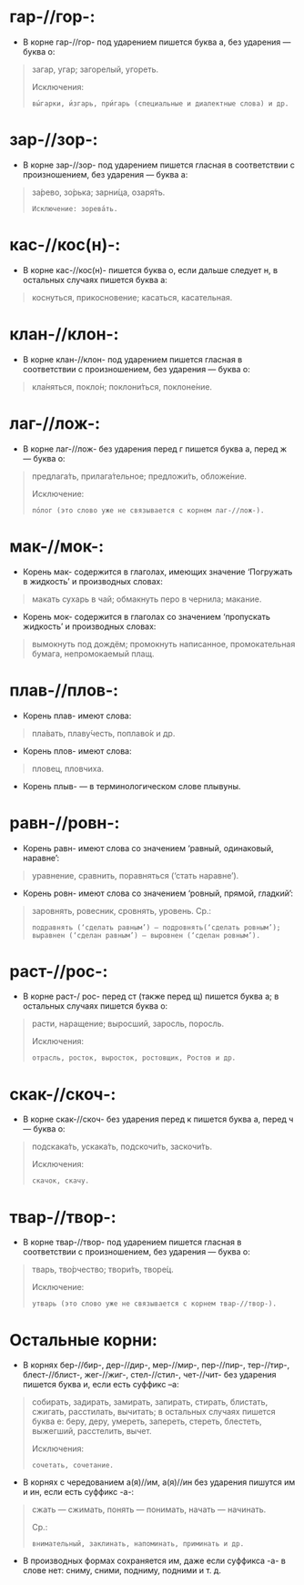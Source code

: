 # гар-//гор-:

- В корне гар-//гор- под ударением пишется буква а, без ударения — буква о:
> загар, угар; загорелый, угореть.
>
> Исключения:
> 
>     вы́гарки, и́згарь, при́гарь (специальные и диалектные слова) и др.
>

# зар-//зор-:

- В корне зар-//зор- под ударением пишется гласная в соответствии с произношением, без ударения — буква а:
> за́рево, зо́рька; зарни́ца, озаря́ть.
>
>     Исключение: зорева́ть.
>

# кас-//кос(н)-:

- В корне кас-//кос(н)- пишется буква о, если дальше следует н, в остальных случаях пишется буква а:
> коснуться, прикосновение; касаться, касательная.

# клан-//клон-:

- В корне клан-//клон- под ударением пишется гласная в соответствии с произношением, без ударения — буква о:
> кла́няться, покло́н; поклони́ться, поклоне́ние.

# лаг-//лож-:

- В корне лаг-//лож- без ударения перед г пишется буква а, перед ж — буква о:
> предлага́ть, прилага́тельное; предложи́ть, обложе́ние.
>
> Исключение:
>
>     по́лог (это слово уже не связывается с корнем лаг-//лож-).
>

# мак-//мок-:

- Корень мак- содержится в глаголах, имеющих значение ‘Погружать в жидкость’ и производных словах:
> макать сухарь в чай; обмакнуть перо в чернила; макание.

- Корень мок- содержится в глаголах со значением ‘пропускать жидкость’ и производных словах:
> вымокнуть под дождём; промокнуть написанное, промокательная бумага, непромокаемый плащ.

# плав-//плов-:

- Корень плав- имеют слова: 
> пла́вать, плаву́честь, поплаво́к и др.
- Корень плов- имеют слова:
> пловец, пловчиха.
- Корень плыв- — в терминологическом слове плывуны.

# равн-//ровн-:

- Корень равн- имеют слова со значением ‘равный, одинаковый, наравне’:
> уравнение, сравнить, поравняться (‘стать наравне’).
- Корень ровн- имеют слова со значением ‘ровный, прямой, гладкий’: 
> заровнять, ровесник, сровнять, уровень.
> Ср.:
>
>     подравнять (‘сделать равным’) — подровнять(‘сделать ровным’); выравнен (‘сделан равным’) — выровнен (‘сделан ровным’).
>

# раст-//рос-:

- В корне раст-/ рос- перед ст (также перед щ) пишется буква а; в остальных случаях пишется буква о:
> расти, наращение; выросший, заросль, поросль.
>
> Исключения: 
>
>     отрасль, росток, выросток, ростовщик, Ростов и др.
>

# скак-//скоч-:

- В корне скак-//скоч- без ударения перед к пишется буква а, перед ч — буква о:
> подскака́ть, ускака́ть, подскочи́ть, заскочи́ть.
>
> Исключения:
>
>     скачок, скачу.
>

# твар-//твор-:

- В корне твар-//твор- под ударением пишется гласная в соответствии с произношением, без ударения — буква о:
> тварь, тво́рчество; твори́ть, творе́ц.
>
> Исключение: 
>
>     утварь (это слово уже не связывается с корнем твар-//твор-).
>

# Остальные корни:

- В корнях бер-//бир-, дер-//дир-, мер-//мир-, пер-//пир-, тер-//тир-, блест-//блист-, жег-//жиг-, стел-//стил-, чет-//чит- без ударения пишется буква и, если есть суффикс –а:
> собирать, задирать, замирать, запирать, стирать, блистать, сжигать, расстилать, вычитать; в остальных случаях пишется буква е: беру, деру, умереть, запереть, стереть, блестеть, выжегший, расстелить, вычет.
>
> Исключения: 
>
>     сочетать, сочетание.
>

- В корнях с чередованием а(я)//им, а(я)//ин без ударения пишутся им и ин, если есть суффикс -а-:
> сжать — сжимать, понять — понимать, начать — начинать. 
>
> Ср.: 
>
>     внимательный, заклинать, напоминать, приминать и др.
>
- В производных формах сохраняется им, даже если суффикса -а- в слове нет: сниму, сними, подниму, подними и т. д.
